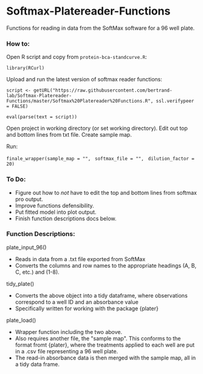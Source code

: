 # Softmax-Platereader-Functions
Functions for reading in data from the SoftMax software for a 96 well plate.

### How to:

Open R script and copy from `protein-bca-standcurve.R`:

`library(RCurl)`

Upload and run the latest version of softmax reader functions:

`script <- getURL("https://raw.githubusercontent.com/bertrand-lab/Softmax-Platereader-Functions/master/Softmax%20Platereader%20Functions.R", ssl.verifypeer = FALSE)`

`eval(parse(text = script))`

Open project in working directory (or set working directory). Edit out top and bottom lines from txt file. Create sample map.

Run:

`finale_wrapper(sample_map = "", `
               `softmax_file = "", `
               `dilution_factor = 20)`

### To Do:

- Figure out how to *not* have to edit the top and bottom lines from softmax pro output.
- Improve functions defensibility. 
- Put fitted model into plot output.
- Finish function descriptions docs below.

### Function Descriptions:

plate_input_96()
 - Reads in data from a .txt file exported from SoftMax
 - Converts the columns and row names to the appropriate headings (A, B, C, etc.) and (1-8).
 
tidy_plate()
  - Converts the above object into a tidy dataframe, where observations correspond to a well ID and an absorbance value
  - Specifically written for working with the package {plater}
  
plate_load()
  - Wrapper function including the two above.
  - Also requires another file, the "sample map". This conforms to the format fromt {plater}, where the treatments applied to each well are put in a .csv file representing a 96 well plate. 
  - The read-in absorbance data is then merged with the sample map, all in a tidy data frame.

